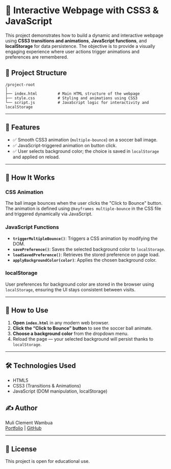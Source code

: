 
# 🎨 Interactive Webpage with CSS3 & JavaScript

This project demonstrates how to build a dynamic and interactive webpage using **CSS3 transitions and animations**, **JavaScript functions**, and **localStorage** for data persistence. The objective is to provide a visually engaging experience where user actions trigger animations and preferences are remembered.

## 📁 Project Structure

```
/project-root
│
├── index.html         # Main HTML structure of the webpage
├── style.css          # Styling and animations using CSS3
└── script.js          # JavaScript logic for interactivity and localStorage
```

---

## 🌟 Features

- ✅ Smooth CSS3 animation (`multiple-bounce`) on a soccer ball image.
- ✅ JavaScript-triggered animation on button click.
- ✅ User selects background color; the choice is saved in `localStorage` and applied on reload.

---

## 🚀 How It Works

### CSS Animation
The ball image bounces when the user clicks the "Click to Bounce" button. The animation is defined using `@keyframes multiple-bounce` in the CSS file and triggered dynamically via JavaScript.

### JavaScript Functions

- **`triggerMultipleBounce()`**: Triggers a CSS animation by modifying the DOM.
- **`savePreference()`**: Saves the selected background color to `localStorage`.
- **`loadSavedPreference()`**: Retrieves the stored preference on page load.
- **`applyBackgroundColor(color)`**: Applies the chosen background color.

### localStorage

User preferences for background color are stored in the browser using `localStorage`, ensuring the UI stays consistent between visits.

---

## 🎯 How to Use

1. **Open `index.html`** in any modern web browser.
2. **Click the “Click to Bounce” button** to see the soccer ball animate.
3. **Choose a background color** from the dropdown menu.
4. Reload the page — your selected background will persist thanks to `localStorage`.

---

## 🛠️ Technologies Used

- HTML5
- CSS3 (Transitions & Animations)
- JavaScript (DOM manipulation, localStorage)


## ✍️ Author

Muli Clement Wambua  
[Portfolio](https://klmportfolio.netlify.app/) | [GitHub](https://github.com/Clementwa0)

---

## 📄 License

This project is open for educational use.

```

